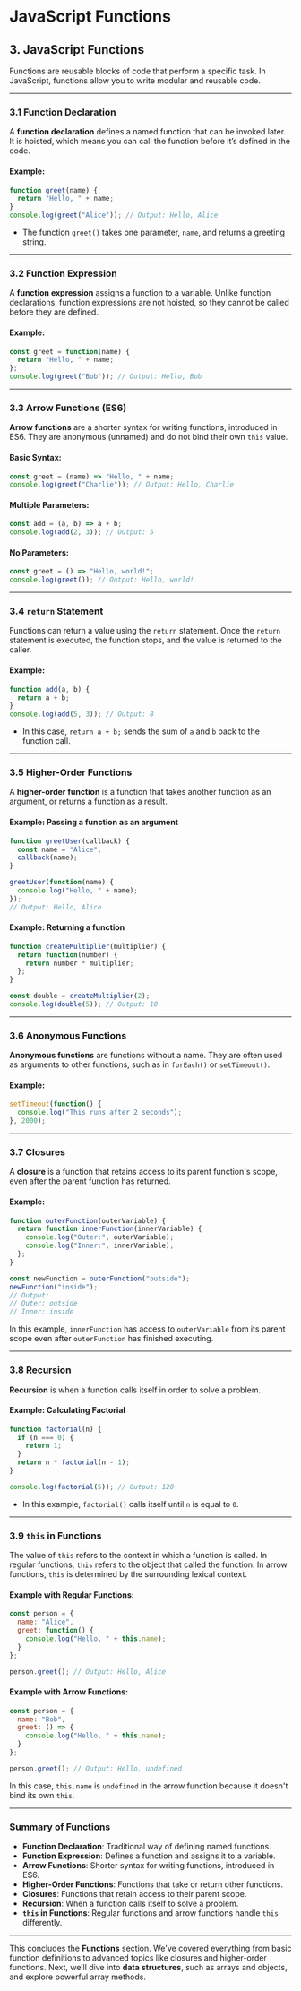 # JavaScript Functions

## 3. JavaScript Functions

Functions are reusable blocks of code that perform a specific task. In JavaScript, functions allow you to write modular and reusable code.

---

### 3.1 Function Declaration

A **function declaration** defines a named function that can be invoked later. It is hoisted, which means you can call the function before it’s defined in the code.

#### Example:
```javascript
function greet(name) {
  return "Hello, " + name;
}
console.log(greet("Alice")); // Output: Hello, Alice
```

- The function `greet()` takes one parameter, `name`, and returns a greeting string.

---

### 3.2 Function Expression

A **function expression** assigns a function to a variable. Unlike function declarations, function expressions are not hoisted, so they cannot be called before they are defined.

#### Example:
```javascript
const greet = function(name) {
  return "Hello, " + name;
};
console.log(greet("Bob")); // Output: Hello, Bob
```

---

### 3.3 Arrow Functions (ES6)

**Arrow functions** are a shorter syntax for writing functions, introduced in ES6. They are anonymous (unnamed) and do not bind their own `this` value.

#### Basic Syntax:
```javascript
const greet = (name) => "Hello, " + name;
console.log(greet("Charlie")); // Output: Hello, Charlie
```

#### Multiple Parameters:
```javascript
const add = (a, b) => a + b;
console.log(add(2, 3)); // Output: 5
```

#### No Parameters:
```javascript
const greet = () => "Hello, world!";
console.log(greet()); // Output: Hello, world!
```

---

### 3.4 `return` Statement

Functions can return a value using the `return` statement. Once the `return` statement is executed, the function stops, and the value is returned to the caller.

#### Example:
```javascript
function add(a, b) {
  return a + b;
}
console.log(add(5, 3)); // Output: 8
```

- In this case, `return a + b;` sends the sum of `a` and `b` back to the function call.

---

### 3.5 Higher-Order Functions

A **higher-order function** is a function that takes another function as an argument, or returns a function as a result.

#### Example: Passing a function as an argument
```javascript
function greetUser(callback) {
  const name = "Alice";
  callback(name);
}

greetUser(function(name) {
  console.log("Hello, " + name);
});
// Output: Hello, Alice
```

#### Example: Returning a function
```javascript
function createMultiplier(multiplier) {
  return function(number) {
    return number * multiplier;
  };
}

const double = createMultiplier(2);
console.log(double(5)); // Output: 10
```

---

### 3.6 Anonymous Functions

**Anonymous functions** are functions without a name. They are often used as arguments to other functions, such as in `forEach()` or `setTimeout()`.

#### Example:
```javascript
setTimeout(function() {
  console.log("This runs after 2 seconds");
}, 2000);
```

---

### 3.7 Closures

A **closure** is a function that retains access to its parent function's scope, even after the parent function has returned.

#### Example:
```javascript
function outerFunction(outerVariable) {
  return function innerFunction(innerVariable) {
    console.log("Outer:", outerVariable);
    console.log("Inner:", innerVariable);
  };
}

const newFunction = outerFunction("outside");
newFunction("inside");
// Output: 
// Outer: outside
// Inner: inside
```

In this example, `innerFunction` has access to `outerVariable` from its parent scope even after `outerFunction` has finished executing.

---

### 3.8 Recursion

**Recursion** is when a function calls itself in order to solve a problem.

#### Example: Calculating Factorial
```javascript
function factorial(n) {
  if (n === 0) {
    return 1;
  }
  return n * factorial(n - 1);
}

console.log(factorial(5)); // Output: 120
```

- In this example, `factorial()` calls itself until `n` is equal to `0`.

---

### 3.9 `this` in Functions

The value of `this` refers to the context in which a function is called. In regular functions, `this` refers to the object that called the function. In arrow functions, `this` is determined by the surrounding lexical context.

#### Example with Regular Functions:
```javascript
const person = {
  name: "Alice",
  greet: function() {
    console.log("Hello, " + this.name);
  }
};

person.greet(); // Output: Hello, Alice
```

#### Example with Arrow Functions:
```javascript
const person = {
  name: "Bob",
  greet: () => {
    console.log("Hello, " + this.name);
  }
};

person.greet(); // Output: Hello, undefined
```

In this case, `this.name` is `undefined` in the arrow function because it doesn't bind its own `this`.

---

### Summary of Functions

- **Function Declaration**: Traditional way of defining named functions.
- **Function Expression**: Defines a function and assigns it to a variable.
- **Arrow Functions**: Shorter syntax for writing functions, introduced in ES6.
- **Higher-Order Functions**: Functions that take or return other functions.
- **Closures**: Functions that retain access to their parent scope.
- **Recursion**: When a function calls itself to solve a problem.
- **`this` in Functions**: Regular functions and arrow functions handle `this` differently.

---

This concludes the **Functions** section. We've covered everything from basic function definitions to advanced topics like closures and higher-order functions. Next, we’ll dive into **data structures**, such as arrays and objects, and explore powerful array methods.
